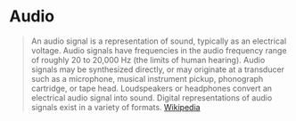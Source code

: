 # Audio

> An audio signal is a representation of sound, typically as an electrical voltage. Audio signals have frequencies in the audio frequency range of roughly 20 to 20,000 Hz (the limits of human hearing). Audio signals may be synthesized directly, or may originate at a transducer such as a microphone, musical instrument pickup, phonograph cartridge, or tape head. Loudspeakers or headphones convert an electrical audio signal into sound. Digital representations of audio signals exist in a variety of formats. [Wikipedia](https://en.wikipedia.org/wiki/Audio_signal)